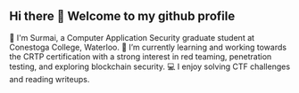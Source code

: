 ## Hi there 👋 Welcome to my github profile

<!--
**SAAS-s/SAAS-s** is a ✨ _special_ ✨ repository because its `README.md` (this file) appears on your GitHub profile.

Here are some ideas to get you started:

- 🔭 I'm Surmai, a Computer Application Security graduate student at Conestoga College, Waterloo. ’m currently working on ...
- 🌱 I’m currently learning ...
- 👯 I’m looking to collaborate on ...
- 🤔 I’m looking for help with ...
- 💬 Ask me about ...
- 📫 How to reach me: ...
- 😄 Pronouns: ...
- ⚡ Fun fact: ...
-->
🔭 I'm Surmai, a Computer Application Security graduate student at Conestoga College, Waterloo.
🌱 I’m currently learning and working towards the CRTP certification with a strong interest in red teaming, penetration testing, and exploring blockchain security.
💻 I enjoy solving CTF challenges and reading writeups.
